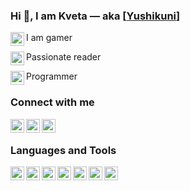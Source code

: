 ### Hi 👋, I am Kveta — aka [<a href="https://husakova-kvetuse.herokuapp.com" alt="porfolio">Yushikuni</a>]

I am gamer 
<img align="left" alt="Yushikuni | Controller" width="22px" src="https://img.icons8.com/external-flaticons-lineal-color-flat-icons/256/external-gamer-game-development-flaticons-lineal-color-flat-icons-4.png"/>

Passionate reader 
<img align="left" alt="Yushikuni | Books" width="22px" src="https://img.icons8.com/emoji/256/books-emoji.png"/>

Programmer 
<img align="left" alt="Yushikuni | JuniorProgrammer" width="22px" src="https://user-images.githubusercontent.com/42646031/234265305-edc9ab37-e0dc-4a35-9d65-5877a81dbada.png"/>

### Connect with me

[<img align="left" alt="Yushikuni.com" width="22px" src="https://img.icons8.com/color/256/domain.png" />](https://husakova-kvetuse.herokuapp.com/)
<!-- [<img align="left" alt="Yushikuni | Twitter" width="22px" src="https://cdn.jsdelivr.net/npm/simple-icons@v3/icons/twitter.svg" />](http://twitter.com/KvetuseHusakov) -->
<!-- [<img align="left" alt="Yushikuni | Twitch" width="22px" src="https://cdn.jsdelivr.net/npm/simple-icons@v3/icons/twitch.svg" />](https://www.twitch.tv/nikdo_necte_muj_nick) -->
[<img align="left" alt="Yushikuni | LinkedIn" width="22px" src="https://img.icons8.com/fluency/256/linkedin.png" />](https://www.linkedin.com/in/kvetuse-husakova)
[<img align="left" alt="Yushikuni | Instagram" width="22px" src="https://img.icons8.com/color/256/instagram-new--v1.png" />](https://www.instagram.com/kvetuse_husakova/)
<!-- [<img align="left" alt="Yushikuni | Email" width="22px" src="https://external-content.duckduckgo.com/iu/?u=http%3A%2F%2Fcdn.onlinewebfonts.com%2Fsvg%2Fimg_262951.png&f=1&nofb=1" />](mailto:huskvenimrah@gmail.com) -->

<br/>

### Languages and Tools
<img align="left" alt="Yushikuni | VS" width="22px" src="https://img.icons8.com/fluency/256/visual-studio.png"/>
<!-- <img align="left" alt="Yushikuni | VS Code" width="22px" src="https://img.icons8.com/carbon-copy/48/000000/visual-studio-code-2019.png"/-->
<img align="left" alt="Yushikuni | Unity 3D" width="22px" src="https://img.icons8.com/color/256/unity.png"/>
<img align="left" alt="Yushikuni | Unreal engine 4" width="22px" src="https://img.icons8.com/nolan/256/unreal-engine.png"/>
<img align="left" alt="Yushikuni | GIT" width="22px" src="https://img.icons8.com/color/256/git.png"/>
<img align="left" alt="Yushikuni | HTML" width="22px" src="https://img.icons8.com/color/256/html-5--v1.png"/>
<img align="left" alt="Yushikuni | CSS3" width="22px" src="https://img.icons8.com/color/256/css3.png"/>
<img align="left" alt="Yushikuni | JavaScript" width="22px" src="https://img.icons8.com/color/256/javascript--v1.png"/>
<!-- img align="left" alt="Yushikuni | PHP" width="22px" src="https://img.icons8.com/ios/50/000000/php.png"/-->
